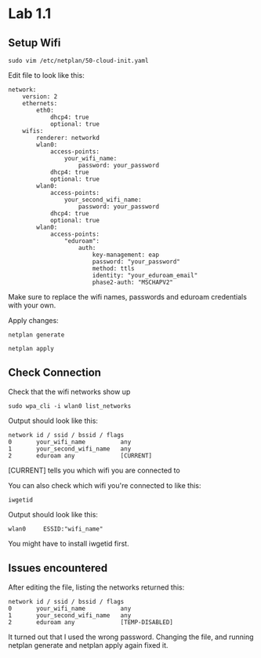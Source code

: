 # Lab 1.1
## Setup Wifi
```
sudo vim /etc/netplan/50-cloud-init.yaml
```

Edit file to look like this:
```
network:
    version: 2
    ethernets:
        eth0:
            dhcp4: true
            optional: true
    wifis:
        renderer: networkd
        wlan0:
            access-points:
                your_wifi_name:
                    password: your_password
            dhcp4: true
            optional: true
        wlan0:
            access-points:
                your_second_wifi_name:
                    password: your_password
            dhcp4: true
            optional: true
        wlan0:
            access-points:
                "eduroam":
                    auth:
                        key-management: eap
                        password: "your_password"
                        method: ttls
                        identity: "your_eduroam_email"
                        phase2-auth: "MSCHAPV2"
```
Make sure to replace the wifi names, passwords and eduroam credentials with your own.

Apply changes:
```
netplan generate
```
```
netplan apply
```

## Check Connection
Check that the wifi networks show up
```
sudo wpa_cli -i wlan0 list_networks
```

Output should look like this:
```
network id / ssid / bssid / flags
0       your_wifi_name          any  
1       your_second_wifi_name   any  
2       eduroam any             [CURRENT]
```

[CURRENT] tells you which wifi you are connected to

You can also check which wifi you're connected to like this:  
```
iwgetid
```

Output should look like this:
```
wlan0     ESSID:"wifi_name"
```

You might have to install iwgetid first.

## Issues encountered
After editing the file, listing the networks returned this:
```
network id / ssid / bssid / flags
0       your_wifi_name          any  
1       your_second_wifi_name   any  
2       eduroam any             [TEMP-DISABLED]
```
It turned out that I used the wrong password. Changing the file, and running netplan generate and netplan apply again fixed it.
